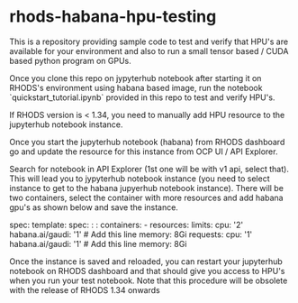 # rhods-habana-hpu-testing
<p>This is a repository providing sample code to test and verify that HPU's are available for your environment and also to run a small tensor based / CUDA based python program on GPUs.</p>
<p>Once you clone this repo on jypyterhub notebook after starting it on RHODS's environment using habana based image, run the notebook `quickstart_tutorial.ipynb` provided in this repo to test and verify HPU's.</p>

<p>If RHODS version is < 1.34, you need to manually add HPU resource to the jupyterhub notebook instance.</p>
<p>Once you start the jupyterhub notebook (habana) from RHODS dashboard go and update the resource for this instance from OCP UI / API Explorer.</p>
<p>Search for notebook in API Explorer (1st one will be with v1 api, select that). This will lead you to jypyterhub notebook instance (you need to select instance to get to the habana jupyerhub notebook instance). There will be two containers, select the container with more resources and add habana gpu's as shown below and save the instance.</p>
<yaml>
spec:
  template:
   spec:
:
:
     containers:
     - resources:
       limits:
         cpu: '2'
         habana.ai/gaudi: '1' # Add this line
         memory: 8Gi
       requests:
         cpu: '1'
         habana.ai/gaudi: '1' # Add this line
         memory: 8Gi
</yaml>

<p> Once the instance is saved and reloaded, you can restart your jupyterhub notebook on RHODS dashboard and that should give you access to HPU's when you run your test notebook. Note that this procedure will be obsolete with the release of RHODS 1.34 onwards </p>
